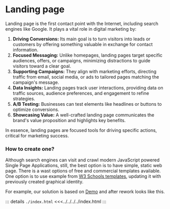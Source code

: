 # Landing page

Landing page is the first contact point with the Internet, including search engines like Google. It plays a vital role in digital marketing by:

1. **Driving Conversions:** Its main goal is to turn visitors into leads or customers by offering something valuable in exchange for contact information.
2. **Focused Messaging:** Unlike homepages, landing pages target specific audiences, offers, or campaigns, minimizing distractions to guide visitors toward a clear goal.
3. **Supporting Campaigns:** They align with marketing efforts, directing traffic from email, social media, or ads to tailored pages matching the campaign's message.
4. **Data Insights:** Landing pages track user interactions, providing data on traffic sources, audience preferences, and engagement to refine strategies.
5. **A/B Testing:** Businesses can test elements like headlines or buttons to optimize conversions.
6. **Showcasing Value:** A well-crafted landing page communicates the brand's value proposition and highlights key benefits.

In essence, landing pages are focused tools for driving specific actions, critical for marketing success.

### How to create one?

Although search engines can visit and crawl modern JavaScript powered Single Page Applications, still, the best option is to have simple, static web page. There is a wast options of free and commercial templates available. One option is to use example from [W3 Schools templates](https://www.w3schools.com/w3css/w3css_templates.asp), updating it with previously created graphical identity.

For example, our solution is based on [Demo](https://www.w3schools.com/w3css/tryw3css_templates_startup.htm) and after rework looks like this.

::: details `./index.html`
<<<../../../../index.html
:::
